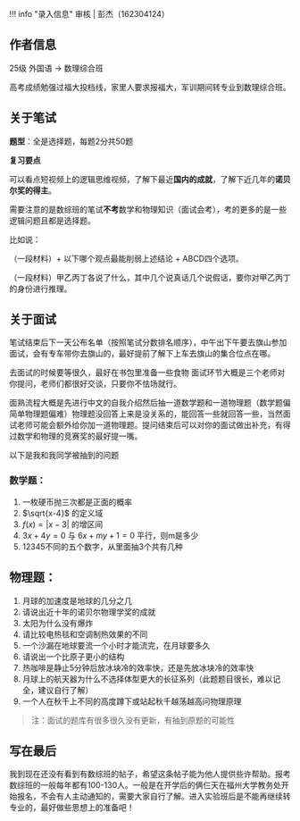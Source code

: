 !!! info "录入信息"
    审核 | 彭杰（162304124）

## 作者信息

25级 外国语 -> 数理综合班

高考成绩勉强过福大投档线，家里人要求报福大，军训期间转专业到数理综合班。

## 关于笔试

**题型**：全是选择题，每题2分共50题

**复习要点**

可以看点短视频上的逻辑思维视频，了解下最近**国内的成就**，了解下近几年的**诺贝尔奖的得主**。

需要注意的是数综班的笔试**不考**数学和物理知识（面试会考），考的更多的是一些逻辑问题且都是选择题。

比如说：

（一段材料）+ 以下哪个观点最能削弱上述结论 + ABCD四个选项。

（一段材料）甲乙丙丁各说了什么，其中几个说真话几个说假话，要你对甲乙丙丁的身份进行推理。

## 关于面试

笔试结束后下一天公布名单（按照笔试分数排名顺序），中午出下午要去旗山参加面试，会有专车带你去旗山的，最好提前了解下上车去旗山的集合位点在哪。

去面试的时候要等很久，最好在书包里准备一些食物
面试环节大概是三个老师对你提问，老师们都很好交谈，只要你不怯场就行。

面熟流程大概是先进行中文的自我介绍然后抽一道数学题和一道物理题（数学题偏简单物理题偏难）物理题没回答上来是没关系的，能回答一些就回答一些，当然面试老师可能会额外给你加一道物理题。提问结束后可以对你的面试做出补充，有得过数学和物理的竞赛奖的最好提一嘴。

以下是我和我同学被抽到的问题

### 数学题：

1. 一枚硬币抛三次都是正面的概率
2. $\sqrt{x-4}$ 的定义域
3. $f(x)=|x-3|$ 的增区间
4. $3x+4y=0$ 与 $6x+my+1=0$ 平行，则m是多少
5. 12345不同的五个数字，从里面抽3个共有几种

## 物理题：

1. 月球的加速度是地球的几分之几
2. 请说出近十年的诺贝尔物理学奖的成就
3. 太阳为什么没有爆炸
4. 请比较电热毯和空调制热效果的不同
5. 一个沙漏在地球要流一个小时才能流完，在月球要多久
6. 请说出一个比原子更小的结构
7. 热咖啡是静止5分钟后放冰块冷的效率快，还是先放冰块冷的效率快
8. 月球上的航天器为什么不选择体型更大的长征系列（此题题目很长，难以记全，建议自行了解）
9. 一个人在秋千上不同的高度蹲下或站起秋千越荡越高问物理原理

> 注：面试的题库有很多很久没有更新，有抽到原题的可能性

## 写在最后

我到现在还没有看到有数综班的帖子，希望这条帖子能为他人提供些许帮助。报考数综班的一般每年都有100-130人。一般是在开学后的俩仨天在福州大学教务处开始报名，不会有人主动通知的，需要大家自行了解。进入实验班后是不能再继续转专业的，最好做些思想上的准备吧！